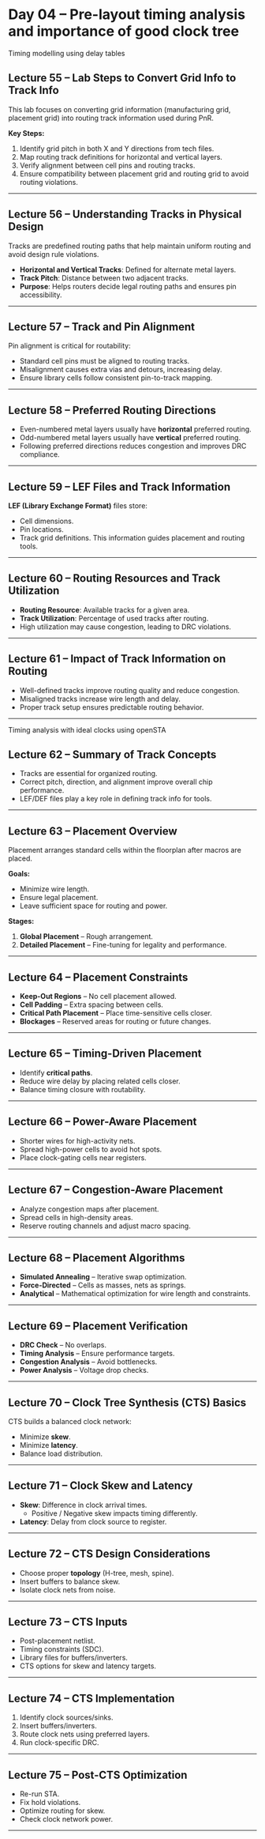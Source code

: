 # Day 04 – Pre-layout timing analysis and importance of good clock tree

Timing modelling using delay tables

## Lecture 55 – Lab Steps to Convert Grid Info to Track Info
This lab focuses on converting grid information (manufacturing grid, placement grid) into routing track information used during PnR.

**Key Steps:**
1. Identify grid pitch in both X and Y directions from tech files.
2. Map routing track definitions for horizontal and vertical layers.
3. Verify alignment between cell pins and routing tracks.
4. Ensure compatibility between placement grid and routing grid to avoid routing violations.

---

## Lecture 56 – Understanding Tracks in Physical Design
Tracks are predefined routing paths that help maintain uniform routing and avoid design rule violations.

- **Horizontal and Vertical Tracks**: Defined for alternate metal layers.
- **Track Pitch**: Distance between two adjacent tracks.
- **Purpose**: Helps routers decide legal routing paths and ensures pin accessibility.

---

## Lecture 57 – Track and Pin Alignment
Pin alignment is critical for routability:
- Standard cell pins must be aligned to routing tracks.
- Misalignment causes extra vias and detours, increasing delay.
- Ensure library cells follow consistent pin-to-track mapping.

---

## Lecture 58 – Preferred Routing Directions
- Even-numbered metal layers usually have **horizontal** preferred routing.
- Odd-numbered metal layers usually have **vertical** preferred routing.
- Following preferred directions reduces congestion and improves DRC compliance.

---

## Lecture 59 – LEF Files and Track Information
**LEF (Library Exchange Format)** files store:
- Cell dimensions.
- Pin locations.
- Track grid definitions.
This information guides placement and routing tools.

---

## Lecture 60 – Routing Resources and Track Utilization
- **Routing Resource**: Available tracks for a given area.
- **Track Utilization**: Percentage of used tracks after routing.
- High utilization may cause congestion, leading to DRC violations.

---

## Lecture 61 – Impact of Track Information on Routing
- Well-defined tracks improve routing quality and reduce congestion.
- Misaligned tracks increase wire length and delay.
- Proper track setup ensures predictable routing behavior.

---

Timing analysis with ideal clocks using openSTA

## Lecture 62 – Summary of Track Concepts
- Tracks are essential for organized routing.
- Correct pitch, direction, and alignment improve overall chip performance.
- LEF/DEF files play a key role in defining track info for tools.

---

## Lecture 63 – Placement Overview
Placement arranges standard cells within the floorplan after macros are placed.

**Goals:**
- Minimize wire length.
- Ensure legal placement.
- Leave sufficient space for routing and power.

**Stages:**
1. **Global Placement** – Rough arrangement.
2. **Detailed Placement** – Fine-tuning for legality and performance.

---

## Lecture 64 – Placement Constraints
- **Keep-Out Regions** – No cell placement allowed.
- **Cell Padding** – Extra spacing between cells.
- **Critical Path Placement** – Place time-sensitive cells closer.
- **Blockages** – Reserved areas for routing or future changes.

---

## Lecture 65 – Timing-Driven Placement
- Identify **critical paths**.
- Reduce wire delay by placing related cells closer.
- Balance timing closure with routability.

---

## Lecture 66 – Power-Aware Placement
- Shorter wires for high-activity nets.
- Spread high-power cells to avoid hot spots.
- Place clock-gating cells near registers.

---

## Lecture 67 – Congestion-Aware Placement
- Analyze congestion maps after placement.
- Spread cells in high-density areas.
- Reserve routing channels and adjust macro spacing.

---

## Lecture 68 – Placement Algorithms
- **Simulated Annealing** – Iterative swap optimization.
- **Force-Directed** – Cells as masses, nets as springs.
- **Analytical** – Mathematical optimization for wire length and constraints.

---

## Lecture 69 – Placement Verification
- **DRC Check** – No overlaps.
- **Timing Analysis** – Ensure performance targets.
- **Congestion Analysis** – Avoid bottlenecks.
- **Power Analysis** – Voltage drop checks.

---

## Lecture 70 – Clock Tree Synthesis (CTS) Basics
CTS builds a balanced clock network:
- Minimize **skew**.
- Minimize **latency**.
- Balance load distribution.

---

## Lecture 71 – Clock Skew and Latency
- **Skew**: Difference in clock arrival times.
  - Positive / Negative skew impacts timing differently.
- **Latency**: Delay from clock source to register.

---

## Lecture 72 – CTS Design Considerations
- Choose proper **topology** (H-tree, mesh, spine).
- Insert buffers to balance skew.
- Isolate clock nets from noise.

---

## Lecture 73 – CTS Inputs
- Post-placement netlist.
- Timing constraints (SDC).
- Library files for buffers/inverters.
- CTS options for skew and latency targets.

---

## Lecture 74 – CTS Implementation
1. Identify clock sources/sinks.
2. Insert buffers/inverters.
3. Route clock nets using preferred layers.
4. Run clock-specific DRC.

---

## Lecture 75 – Post-CTS Optimization
- Re-run STA.
- Fix hold violations.
- Optimize routing for skew.
- Check clock network power.

---




